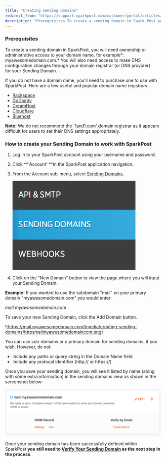 ```yaml
---
title: "Creating Sending Domains"
redirect_from: "https://support.sparkpost.com/customer/portal/articles/1933318-creating-sending-domains"
description: "Prerequisites To create a sending domain in Spark Post you will need ownership or administrative access to your domain name for example myawesomedomain com You will also need access to make DNS configuration changes through your domain registrar or DNS provider for your Sending Domain If you do not have..."
---
```


 ### Prerequisites 

To create a sending domain in SparkPost, you will need ownership or administrative access to your domain name, for example*: myawesomedomain.com.*                      You will also need access to make DNS configuration changes through your domain registrar (or DNS provider) for your Sending Domain.

If you do not have a domain name, you'll need to purchase one to use with SparkPost. Here are a few useful and popular domain name registrars:

*   [Rackspace](http://www.rackspace.com/)
*   [GoDaddy](https://support.godaddy.com/help/article/680/managing-dns-for-your-domain-names)
*   [DreamHost](http://wiki.dreamhost.com/Custom_DNS)
*   [Cloudflare](https://www.cloudflare.com/plans)
*   [Bluehost](http://www.bluehost.com/)

**Note:** We do not recommend the '1and1.com' domain registrar as it appears difficult for users to set their DNS settings appropriately.

 ### How to create your Sending Domain to work with SparkPost 

1.  Log in to your SparkPost account using your username and password.
2.  Click **'Account' **in the SparkPost application navigation.
3.  From the Account sub-menu, select [Sending Domains](https://app.sparkpost.com/#/configuration/sending-domains).

    ![Configs->Sending Domains sub-navigation element](media/creating-sending-domains/configs-greatersending-domains-sub-navigation-element.png)
4.  Click on the "New Domain" button to view the page where you will input your Sending Domain.

**Example:** If you wanted to use the subdomain "mail" on your primary domain "myawesomedomain.com" you would enter:

*mail.myawesomedomain.com*

To save your new Sending Domain, click the Add Domain button.

![https://mail.myawesomedomain.com](media/creating-sending-domains/httpsmailmyawesomedomaincom.png)

You can use sub-domains or a primary domain for sending domains, if you wish. However, do not:

*   Include any paths or query string in the Domain Name field
*   Include any protocol identifier (http:// or https://)

Once you save your sending domain, you will see it listed by name (along with some extra information) in the sending domains view as shown in the screenshot below:

![](media/creating-sending-domains/image00_original.png)

Once your sending domain has been successfully defined within SparkPost **you still need to [Verify Your Sending Domain](https://support.sparkpost.com/customer/portal/articles/1933360-verify-sending-domains) as the next step in the process.**